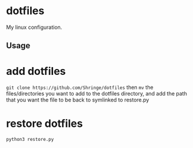 # dotfiles
My linux configuration.

## Usage
# add dotfiles
`git clone https://github.com/Shringe/dotfiles`
then `mv` the files/directories you want to add to the dotfiles directory,
and add the path that you want the file to be back to symlinked to restore.py

# restore dotfiles
`python3 restore.py`
